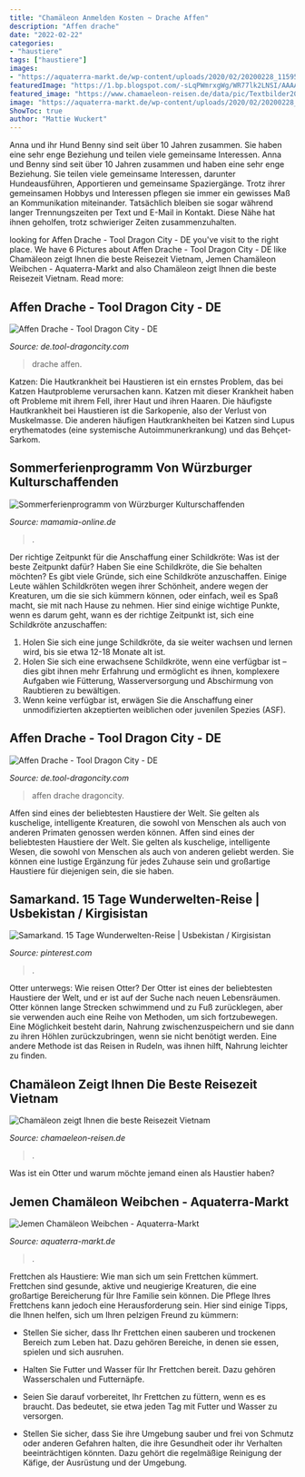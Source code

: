 ```yaml
---
title: "Chamäleon Anmelden Kosten ~ Drache Affen"
description: "Affen drache"
date: "2022-02-22"
categories:
- "haustiere"
tags: ["haustiere"]
images:
- "https://aquaterra-markt.de/wp-content/uploads/2020/02/20200228_115953-1092x1536.jpg"
featuredImage: "https://1.bp.blogspot.com/-sLqPWmrxgWg/WR77lk2LNSI/AAAAAAAAOsU/yGeD_-xI3n4NZLXBhrPDyZYjgUrvVOKsQCLcB/s1600/dm0.png"
featured_image: "https://www.chamaeleon-reisen.de/data/pic/Textbilder2016/TEXT6765.jpg"
image: "https://aquaterra-markt.de/wp-content/uploads/2020/02/20200228_115953-1092x1536.jpg"
ShowToc: true
author: "Mattie Wuckert"
---
```



Anna und ihr Hund Benny sind seit über 10 Jahren zusammen. Sie haben eine sehr enge Beziehung und teilen viele gemeinsame Interessen.
Anna und Benny sind seit über 10 Jahren zusammen und haben eine sehr enge Beziehung. Sie teilen viele gemeinsame Interessen, darunter Hundeausführen, Apportieren und gemeinsame Spaziergänge. Trotz ihrer gemeinsamen Hobbys und Interessen pflegen sie immer ein gewisses Maß an Kommunikation miteinander. Tatsächlich bleiben sie sogar während langer Trennungszeiten per Text und E-Mail in Kontakt. Diese Nähe hat ihnen geholfen, trotz schwieriger Zeiten zusammenzuhalten.

	

		
looking for Affen Drache - Tool Dragon City - DE you've visit to the right place. We have 6 Pictures about Affen Drache - Tool Dragon City - DE like Chamäleon zeigt Ihnen die beste Reisezeit Vietnam, Jemen Chamäleon Weibchen - Aquaterra-Markt and also Chamäleon zeigt Ihnen die beste Reisezeit Vietnam. Read more:
		
    
## Affen Drache - Tool Dragon City - DE

<img loading=lazy src="https://1.bp.blogspot.com/-mf668M2a1Yw/WR77lYcrUrI/AAAAAAAAOsM/veNlOAd33F4KWhXhz3PjnGLOiy-tZZvYQCLcB/s1600/dm2.png" onerror="this.onerror=null;this.src='https://tse4.mm.bing.net/th?id=OIP.E4QGjeDcDVg4pDW8wN7WJQAAAA&amp;pid=15.1';" alt="Affen Drache - Tool Dragon City - DE">

_Source: de.tool-dragoncity.com_

>drache affen. 

	

Katzen:
Die Hautkrankheit bei Haustieren ist ein ernstes Problem, das bei Katzen Hautprobleme verursachen kann. Katzen mit dieser Krankheit haben oft Probleme mit ihrem Fell, ihrer Haut und ihren Haaren. Die häufigste Hautkrankheit bei Haustieren ist die Sarkopenie, also der Verlust von Muskelmasse. Die anderen häufigen Hautkrankheiten bei Katzen sind Lupus erythematodes (eine systemische Autoimmunerkrankung) und das Behçet-Sarkom.

    
## Sommerferienprogramm Von Würzburger Kulturschaffenden

<img loading=lazy src="https://www.mamamia-online.de/wp-content/uploads/2020/07/Nadezhda1906-1-e1595843375157.jpg" onerror="this.onerror=null;this.src='https://tse3.mm.bing.net/th?id=OIP.JG1v-tKmIIlw62C0I-w6cgHaE7&amp;pid=15.1';" alt="Sommerferienprogramm von Würzburger Kulturschaffenden">

_Source: mamamia-online.de_

>. 

	

Der richtige Zeitpunkt für die Anschaffung einer Schildkröte: Was ist der beste Zeitpunkt dafür?
Haben Sie eine Schildkröte, die Sie behalten möchten? Es gibt viele Gründe, sich eine Schildkröte anzuschaffen. Einige Leute wählen Schildkröten wegen ihrer Schönheit, andere wegen der Kreaturen, um die sie sich kümmern können, oder einfach, weil es Spaß macht, sie mit nach Hause zu nehmen. Hier sind einige wichtige Punkte, wenn es darum geht, wann es der richtige Zeitpunkt ist, sich eine Schildkröte anzuschaffen:
1) Holen Sie sich eine junge Schildkröte, da sie weiter wachsen und lernen wird, bis sie etwa 12-18 Monate alt ist.
2) Holen Sie sich eine erwachsene Schildkröte, wenn eine verfügbar ist – dies gibt ihnen mehr Erfahrung und ermöglicht es ihnen, komplexere Aufgaben wie Fütterung, Wasserversorgung und Abschirmung von Raubtieren zu bewältigen.
3) Wenn keine verfügbar ist, erwägen Sie die Anschaffung einer unmodifizierten akzeptierten weiblichen oder juvenilen Spezies (ASF).

    
## Affen Drache - Tool Dragon City - DE

<img loading=lazy src="https://1.bp.blogspot.com/-sLqPWmrxgWg/WR77lk2LNSI/AAAAAAAAOsU/yGeD_-xI3n4NZLXBhrPDyZYjgUrvVOKsQCLcB/s1600/dm0.png" onerror="this.onerror=null;this.src='https://tse3.mm.bing.net/th?id=OIP.xmha3YleY5iDX_Ew4YAqLAAAAA&amp;pid=15.1';" alt="Affen Drache - Tool Dragon City - DE">

_Source: de.tool-dragoncity.com_

>affen drache dragoncity. 

	

Affen sind eines der beliebtesten Haustiere der Welt. Sie gelten als kuschelige, intelligente Kreaturen, die sowohl von Menschen als auch von anderen Primaten genossen werden können.
Affen sind eines der beliebtesten Haustiere der Welt. Sie gelten als kuschelige, intelligente Wesen, die sowohl von Menschen als auch von anderen geliebt werden. Sie können eine lustige Ergänzung für jedes Zuhause sein und großartige Haustiere für diejenigen sein, die sie haben.

    
## Samarkand. 15 Tage Wunderwelten-Reise | Usbekistan / Kirgisistan

<img loading=lazy src="https://i.pinimg.com/originals/06/4c/3f/064c3f9f06984da2b5a4dadd3de362b3.jpg" onerror="this.onerror=null;this.src='https://tse2.mm.bing.net/th?id=OIP.itg5kiGdJcEt0qeDVms7AwHaEM&amp;pid=15.1';" alt="Samarkand. 15 Tage Wunderwelten-Reise | Usbekistan / Kirgisistan">

_Source: pinterest.com_

>. 

	

Otter unterwegs: Wie reisen Otter?
Der Otter ist eines der beliebtesten Haustiere der Welt, und er ist auf der Suche nach neuen Lebensräumen. Otter können lange Strecken schwimmend und zu Fuß zurücklegen, aber sie verwenden auch eine Reihe von Methoden, um sich fortzubewegen. Eine Möglichkeit besteht darin, Nahrung zwischenzuspeichern und sie dann zu ihren Höhlen zurückzubringen, wenn sie nicht benötigt werden. Eine andere Methode ist das Reisen in Rudeln, was ihnen hilft, Nahrung leichter zu finden.

    
## Chamäleon Zeigt Ihnen Die Beste Reisezeit Vietnam

<img loading=lazy src="https://www.chamaeleon-reisen.de/data/pic/Textbilder2016/TEXT6765.jpg" onerror="this.onerror=null;this.src='https://tse3.mm.bing.net/th?id=OIP.A9omAFmhmVEc4PXYk3QpcQHaCH&amp;pid=15.1';" alt="Chamäleon zeigt Ihnen die beste Reisezeit Vietnam">

_Source: chamaeleon-reisen.de_

>. 

	

Was ist ein Otter und warum möchte jemand einen als Haustier haben?

    
## Jemen Chamäleon Weibchen - Aquaterra-Markt

<img loading=lazy src="https://aquaterra-markt.de/wp-content/uploads/2020/02/20200228_115953-1092x1536.jpg" onerror="this.onerror=null;this.src='https://tse4.mm.bing.net/th?id=OIP.zKMQ8Us5l3P-LOCWj5uLAQHaKa&amp;pid=15.1';" alt="Jemen Chamäleon Weibchen - Aquaterra-Markt">

_Source: aquaterra-markt.de_

>. 

	

Frettchen als Haustiere: Wie man sich um sein Frettchen kümmert.
Frettchen sind gesunde, aktive und neugierige Kreaturen, die eine großartige Bereicherung für Ihre Familie sein können. Die Pflege Ihres Frettchens kann jedoch eine Herausforderung sein. Hier sind einige Tipps, die Ihnen helfen, sich um Ihren pelzigen Freund zu kümmern:
- Stellen Sie sicher, dass Ihr Frettchen einen sauberen und trockenen Bereich zum Leben hat. Dazu gehören Bereiche, in denen sie essen, spielen und sich ausruhen.

- Halten Sie Futter und Wasser für Ihr Frettchen bereit. Dazu gehören Wasserschalen und Futternäpfe.

- Seien Sie darauf vorbereitet, Ihr Frettchen zu füttern, wenn es es braucht. Das bedeutet, sie etwa jeden Tag mit Futter und Wasser zu versorgen.

- Stellen Sie sicher, dass Sie ihre Umgebung sauber und frei von Schmutz oder anderen Gefahren halten, die ihre Gesundheit oder ihr Verhalten beeinträchtigen könnten. Dazu gehört die regelmäßige Reinigung der Käfige, der Ausrüstung und der Umgebung.

